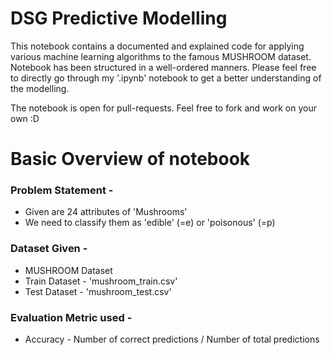 # DSG Predictive Modelling
This notebook contains a documented and explained code for applying various machine learning algorithms to the famous MUSHROOM dataset. Notebook has been structured in a well-ordered manners. Please feel free to directly go through my '.ipynb' notebook to get a better understanding of the modelling.  
  
The notebook is open for pull-requests. Feel free to fork and work on your own :D
  
  
# Basic Overview of notebook
### Problem Statement -
* Given are 24 attributes of 'Mushrooms'
* We need to classify them as 'edible' (=e) or 'poisonous' (=p)

### Dataset Given -
* MUSHROOM Dataset
* Train Dataset - 'mushroom_train.csv'
* Test  Dataset - 'mushroom_test.csv'

### Evaluation Metric used - 
* Accuracy - Number of correct predictions / Number of total predictions
